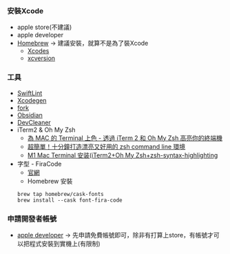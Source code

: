 ### 安裝Xcode
- apple store(不建議)
- apple developer
- [Homebrew](https://brew.sh) -> 建議安裝，就算不是為了裝Xcode
	- [Xcodes](https://github.com/RobotsAndPencils/XcodesApp)
	- [xcversion](https://13h.tw/2019/11/01/manage-xcode-versions.html)

### 工具
- [SwiftLint](https://github.com/realm/SwiftLint)
- [Xcodegen](https://github.com/yonaskolb/XcodeGen)
- [fork](https://git-fork.com)
- [Obsidian](https://obsidian.md)
- [DevCleaner](https://apps.apple.com/tw/app/devcleaner-for-xcode/id1388020431?mt=12)
- iTerm2 & Oh My Zsh
	- [為 MAC 的 Terminal 上色 - 透過 iTerm 2 和 Oh My Zsh 高亮你的終端機](https://pjchender.blogspot.com/2017/02/mac-terminal-iterm-2-oh-my-zsh.html)
	- [超簡單！十分鐘打造漂亮又好用的 zsh command line 環境](https://medium.com/statementdog-engineering/prettify-your-zsh-command-line-prompt-3ca2acc967f)
	- [M1 Mac Terminal 安装(iTerm2+Oh My Zsh+zsh-syntax-highlighting](https://zhuanlan.zhihu.com/p/365838868)
- 字型 - FiraCode
	- [官網](https://github.com/tonsky/FiraCode/wiki)
	- Homebrew 安裝
	```	
	brew tap homebrew/cask-fonts
	brew install --cask font-fira-code
	```

### 申請開發者帳號
- [apple developer](https://developer.apple.com) → 先申請免費帳號即可，除非有打算上store，有帳號才可以把程式安裝到實機上(有限制)
